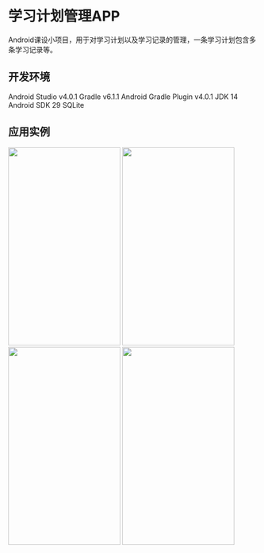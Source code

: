 # 学习计划管理APP
Android课设小项目，用于对学习计划以及学习记录的管理，一条学习计划包含多条学习记录等。

## 开发环境
Android Studio v4.0.1
Gradle v6.1.1
Android Gradle Plugin v4.0.1
JDK 14
Android SDK 29
SQLite

## 应用实例
<img src="./doc/page_1" width="226px" height="400px" alt="">
<img src="./doc/page_3" width="226px" height="400px" alt="">
<img src="./doc/page_2" width="226px" height="400px" alt="">
<img src="./doc/page_4" width="226px" height="400px" alt="">


